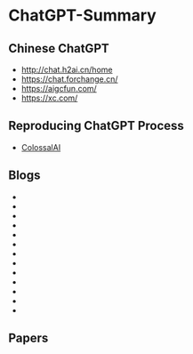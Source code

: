 # ChatGPT-Summary
## Chinese ChatGPT
* http://chat.h2ai.cn/home
* https://chat.forchange.cn/
* https://aigcfun.com/
* https://xc.com/
## Reproducing ChatGPT Process
* [ColossalAI](https://github.com/hpcaitech/ColossalAI)
## Blogs
* []()
* []()
* []()
* []()
* []()
* []()
* []()
* []()
* []()
* []()
* []()
* []()
* []()
## Papers









